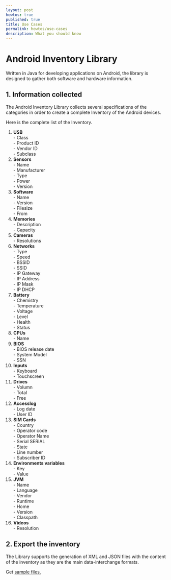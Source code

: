 ```yaml
---
layout: post
howtos: true
published: true
title: Use Cases
permalink: howtos/use-cases
description: What you should know
---
```

# Android Inventory Library

Written in Java for developing applications on Android, the library is designed to gather both software and hardware information.

## 1. Information collected

The Android Inventory Library collects several specifications of the categories in order to create a complete Inventory of the Android devices.

Here is the complete list of the Inventory.

<ol class="list-items">
            <!-- USB -->
            <li class="list-items-row">
              <div class="row" data-toggle="collapse" aria-expanded="false" data-target="#list-item-usb">
                <i class="glyph glyph-add"></i>
                <i class="glyph glyph-remove"></i>
                <strong>USB</strong>
              </div>
              <div class="collapse" id="list-item-usb">
                <div class="row">
                  <div class="col-md-24">
                    - Class
                  </div>
                  <div class="col-md-24">
                    - Product ID
                  </div>
                  <div class="col-md-24">
                    - Vendor ID
                  </div>
                  <div class="col-md-24">
                    - Subclass
                  </div>
                </div>
              </div>
            </li>
            <!-- Sensors -->
            <li class="list-items-row">
              <div class="row" data-toggle="collapse" aria-expanded="false" data-target="#list-item-sensors">
                <i class="glyph glyph-add"></i>
                <i class="glyph glyph-remove"></i>
                <strong>Sensors</strong>
              </div>
              <div class="collapse" id="list-item-sensors">
                <div class="row">
                  <div class="col-md-24">
                    - Name
                  </div>
                  <div class="col-md-24">
                    - Manufacturer
                  </div>
                  <div class="col-md-24">
                    - Type
                  </div>
                  <div class="col-md-24">
                    - Power
                  </div>
                  <div class="col-md-24">
                    - Version
                  </div>
                </div>
              </div>
            </li>
            <!-- Software -->
            <li class="list-items-row">
              <div class="row" data-toggle="collapse" aria-expanded="false" data-target="#list-item-software">
                <i class="glyph glyph-add"></i>
                <i class="glyph glyph-remove"></i>
                <strong>Software</strong>
              </div>
              <div class="collapse" id="list-item-software">
                <div class="row">
                  <div class="col-md-24">
                    - Name
                  </div>
                  <div class="col-md-24">
                    - Version
                  </div>
                  <div class="col-md-24">
                    - Filesize
                  </div>
                  <div class="col-md-24">
                    - From
                  </div>
                </div>
              </div>
            </li>
            <!-- Memory -->
            <li class="list-items-row">
              <div class="row" data-toggle="collapse" aria-expanded="false" data-target="#list-item-memory">
                <i class="glyph glyph-add"></i>
                <i class="glyph glyph-remove"></i>
                <strong>Memories</strong>
              </div>
              <div class="collapse" id="list-item-memory">
                <div class="row">
                  <div class="col-md-24">
                    - Description
                  </div>
                  <div class="col-md-24">
                    - Capacity
                  </div>
                </div>
              </div>
            </li>
            <!-- Cameras -->
            <li class="list-items-row">
              <div class="row" data-toggle="collapse" aria-expanded="false" data-target="#list-item-camera">
                <i class="glyph glyph-add"></i>
                <i class="glyph glyph-remove"></i>
                <strong>Cameras</strong>
              </div>
              <div class="collapse" id="list-item-camera">
                <div class="row">
                  <div class="col-md-24">
                    - Resolutions
                  </div>
                </div>
              </div>
            </li>
            <!-- Networks -->
            <li class="list-items-row">
              <div class="row" data-toggle="collapse" aria-expanded="false" data-target="#list-item-networks">
                <i class="glyph glyph-add"></i>
                <i class="glyph glyph-remove"></i>
                <strong>Networks</strong>
              </div>
              <div class="collapse" id="list-item-networks">
                <div class="row">
                  <div class="col-md-24">
                    - Type
                  </div>
                  <div class="col-md-24">
                    - Speed
                  </div>
                  <div class="col-md-24">
                    - BSSID
                  </div>
                  <div class="col-md-24">
                    - SSID
                  </div>
                  <div class="col-md-24">
                    - IP Gateway
                  </div>
                  <div class="col-md-24">
                    - IP Address
                  </div>
                  <div class="col-md-24">
                    - IP Mask
                  </div>
                  <div class="col-md-24">
                    - IP DHCP
                  </div>
                </div>
              </div>
            </li>
            <!-- Battery -->
            <li class="list-items-row">
              <div class="row" data-toggle="collapse" aria-expanded="false" data-target="#list-item-battery">
                <i class="glyph glyph-add"></i>
                <i class="glyph glyph-remove"></i>
                <strong>Battery</strong>
              </div>
              <div class="collapse" id="list-item-battery">
                <div class="row">
                  <div class="col-md-24">
                    - Chemistry
                  </div>
                  <div class="col-md-24">
                    - Temperature
                  </div>
                  <div class="col-md-24">
                    - Voltage
                  </div>
                  <div class="col-md-24">
                    - Level
                  </div>
                  <div class="col-md-24">
                    - Health
                  </div>
                  <div class="col-md-24">
                    - Status
                  </div>
                </div>
              </div>
            </li>
            <!-- CPUs -->
            <li class="list-items-row">
              <div class="row" data-toggle="collapse" aria-expanded="false" data-target="#list-item-cpu">
                <i class="glyph glyph-add"></i>
                <i class="glyph glyph-remove"></i>
                <strong>CPUs</strong>
              </div>
              <div class="collapse" id="list-item-cpu">
                <div class="row">
                  <div class="col-md-24">
                    - Name
                  </div>
                </div>
              </div>
            </li>
            <!-- BIOS -->
            <li class="list-items-row">
              <div class="row" data-toggle="collapse" aria-expanded="false" data-target="#list-item-bios">
                <i class="glyph glyph-add"></i>
                <i class="glyph glyph-remove"></i>
                <strong>BIOS</strong>
              </div>
              <div class="collapse" id="list-item-bios">
                <div class="row">
                  <div class="col-md-24">
                    - BIOS release date
                  </div>
                  <div class="col-md-24">
                    - System Model
                  </div>
                  <div class="col-md-24">
                    - SSN
                  </div>
                </div>
              </div>
            </li>
            <!-- Inputs -->
            <li class="list-items-row">
              <div class="row" data-toggle="collapse" aria-expanded="false" data-target="#list-item-inputs">
                <i class="glyph glyph-add"></i>
                <i class="glyph glyph-remove"></i>
                <strong>Inputs</strong>
              </div>
              <div class="collapse" id="list-item-inputs">
                <div class="row">
                  <div class="col-md-24">
                    - Keyboard
                  </div>
                  <div class="col-md-24">
                    - Touchscreen
                  </div>
                </div>
              </div>
            </li>
            <!-- Drives -->
            <li class="list-items-row">
              <div class="row" data-toggle="collapse" aria-expanded="false" data-target="#list-item-drives">
                <i class="glyph glyph-add"></i>
                <i class="glyph glyph-remove"></i>
                <strong>Drives</strong>
              </div>
              <div class="collapse" id="list-item-drives">
                <div class="row">
                  <div class="col-md-24">
                    - Volumn
                  </div>
                  <div class="col-md-24">
                    - Total 
                  </div>
                  <div class="col-md-24">
                    - Free
                  </div>
                </div>
              </div>
            </li>
            <!-- Accesslog -->
            <li class="list-items-row">
              <div class="row" data-toggle="collapse" aria-expanded="false" data-target="#list-item-accesslog">
                <i class="glyph glyph-add"></i>
                <i class="glyph glyph-remove"></i>
                <strong>Accesslog</strong>
              </div>
              <div class="collapse" id="list-item-accesslog">
                <div class="row">
                  <div class="col-md-24">
                    - Log date 
                  </div>
                  <div class="col-md-24">
                    - User ID 
                  </div>
                </div>
              </div>
            </li>
            <!-- SIM Cards -->
            <li class="list-items-row">
              <div class="row" data-toggle="collapse" aria-expanded="false" data-target="#list-item-simcards">
                <i class="glyph glyph-add"></i>
                <i class="glyph glyph-remove"></i>
                <strong>SIM Cards</strong>
              </div>
              <div class="collapse" id="list-item-simcards">
                <div class="row">
                  <div class="col-md-24">
                    - Country
                  </div>
                  <div class="col-md-24">
                    - Operator code
                  </div>
                  <div class="col-md-24">
                    - Operator Name
                  </div>
                  <div class="col-md-24">
                    - Serial SERIAL
                  </div>
                  <div class="col-md-24">
                    - State
                  </div>
                  <div class="col-md-24">
                    - Line number
                  </div>
                  <div class="col-md-24">
                    - Subscriber ID
                  </div>
                </div>
              </div>
            </li>
            <!-- Environments vars -->
            <li class="list-items-row">
              <div class="row" data-toggle="collapse" aria-expanded="false" data-target="#list-item-envs">
                <i class="glyph glyph-add"></i>
                <i class="glyph glyph-remove"></i>
                <strong>Environments variables</strong>
              </div>
              <div class="collapse" id="list-item-envs">
                <div class="row">
                  <div class="col-md-24">
                    - Key
                  </div>
                  <div class="col-md-24">
                    - Value
                  </div>
                </div>
              </div>
            </li>
            <!-- JVM -->
            <li class="list-items-row">
              <div class="row" data-toggle="collapse" aria-expanded="false" data-target="#list-item-jvm">
                <i class="glyph glyph-add"></i>
                <i class="glyph glyph-remove"></i>
                <strong>JVM</strong>
              </div>
              <div class="collapse" id="list-item-jvm">
                <div class="row">
                  <div class="col-md-24">
                    - Name
                  </div>
                  <div class="col-md-24">
                    - Language
                  </div>
                  <div class="col-md-24">
                    - Vendor
                  </div>
                  <div class="col-md-24">
                    - Runtime
                  </div>
                  <div class="col-md-24">
                    - Home
                  </div>
                  <div class="col-md-24">
                    - Version
                  </div>
                  <div class="col-md-24">
                    - Classpath
                  </div>
                </div>
              </div>
            </li>
            <!-- Videos -->
            <li class="list-items-row">
              <div class="row" data-toggle="collapse" aria-expanded="false" data-target="#list-item-videos">
                <i class="glyph glyph-add"></i>
                <i class="glyph glyph-remove"></i>
                <strong>Videos</strong>
              </div>
              <div class="collapse" id="list-item-videos">
                <div class="row">
                  <div class="col-md-24">
                    - Resolution
                  </div>
                </div>
              </div>
            </li>
</ol>

## 2. Export the inventory

The Library supports the generation of XML and JSON files with the content of the inventory as they are the main data-interchange formats.

Get [sample files.](http://flyve.org/android-inventory-library/#samples)
